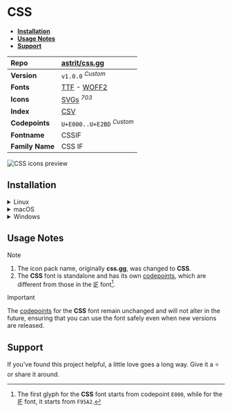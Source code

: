 # CSS

- [**Installation**](#installation)
- [**Usage Notes**](#usage-notes)
- [**Support**](#support)

| Repo            | [astrit/css.gg](https://github.com/astrit/css.gg)                                                                                                                     |
| :-------------- | :-------------------------------------------------------------------------------------------------------------------------------------------------------------------- |
| **Version**     | `v1.0.0` <sup>_Custom_</sup>                                                                                                                                          |
| **Fonts**       | [TTF](https://raw.githubusercontent.com/iconicFonts/if/main/fonts/TTF/CSS.ttf) - [WOFF2](https://raw.githubusercontent.com/iconicFonts/if/main/fonts/WOFF2/CSS.woff2) |
| **Icons**       | [SVGs](https://github.com/iconicFonts/if/tree/main/packs/CSS/svgs) <sup>_703_</sup>                                                                                   |
| **Index**       | [CSV](https://github.com/iconicFonts/if/blob/main/indices/CSS.csv)                                                                                                    |
| **Codepoints**  | `U+E000..U+E2BD` <sup>_Custom_</sup>                                                                                                                                  |
| **Fontname**    | CSSIF                                                                                                                                                                 |
| **Family Name** | CSS IF                                                                                                                                                                |

<picture>
  <source media="(prefers-color-scheme: dark)" srcset="https://raw.githubusercontent.com/iconicFonts/if/main/imgs/CSS_dark.png">
  <img alt="CSS icons preview" src="https://raw.githubusercontent.com/iconicFonts/if/main/imgs/CSS_light.png">
</picture>

## Installation

<details>

<summary>Linux</summary>

```sh
curl -o ~/.local/share/fonts/CSS.ttf https://raw.githubusercontent.com/iconicFonts/if/main/fonts/TTF/CSS.ttf
```

Refresh font cache:

```sh
fc-cache -f ~/.local/share/fonts
```

</details>

<details>

<summary>macOS</summary>

```sh
curl -o ~/Library/Fonts/CSS.ttf https://raw.githubusercontent.com/iconicFonts/if/main/fonts/TTF/CSS.ttf
```

</details>

<details>

<summary>Windows</summary>

```sh
curl -o C:\Windows\Fonts\CSS.ttf https://raw.githubusercontent.com/iconicFonts/if/main/fonts/TTF/CSS.ttf
```

</details>

## Usage Notes

> [!NOTE]
>
> 1. The icon pack name, originally **css.gg**, was changed to **CSS**.
> 2. The **CSS** font is standalone and has its own [codepoints](https://github.com/iconicFonts/if/blob/main/indices/CSS.csv), which are different from those in the [IF](https://github.com/iconicFonts/if/blob/main/indices/if.csv) font[^1].

> [!IMPORTANT]
> The [codepoints](https://github.com/iconicFonts/if/blob/main/indices/CSS.csv) for the **CSS** font remain unchanged and will not alter in the future, ensuring that you can use the font safely even when new versions are released.

## Support

If you've found this project helpful, a little love goes a long way. Give it a :star: or share it around.

[^1]: The first glyph for the **CSS** font starts from codepoint `E000`, while for the [IF](https://github.com/iconicFonts/if/blob/main/indices/if.csv) font, it starts from `F95A2`.

